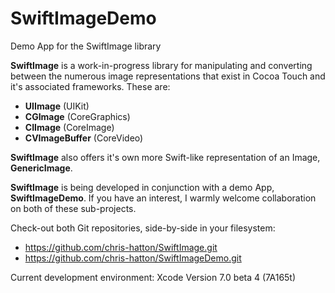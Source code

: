 # SwiftImageDemo
Demo App for the SwiftImage library

**SwiftImage** is a work-in-progress library for manipulating and converting between the numerous image representations that exist
in Cocoa Touch and it's associated frameworks.  These are:

- **UIImage** 		(UIKit)
- **CGImage** 		(CoreGraphics)
- **CIImage** 		(CoreImage)
- **CVImageBuffer** (CoreVideo)

**SwiftImage** also offers it's own more Swift-like representation of an Image, **GenericImage**.

**SwiftImage** is being developed in conjunction with a demo App, **SwiftImageDemo**.
If you have an interest, I warmly welcome collaboration on both of these sub-projects.

Check-out both Git repositories, side-by-side in your filesystem:

- https://github.com/chris-hatton/SwiftImage.git
- https://github.com/chris-hatton/SwiftImageDemo.git

Current development environment: Xcode Version 7.0 beta 4 (7A165t)
